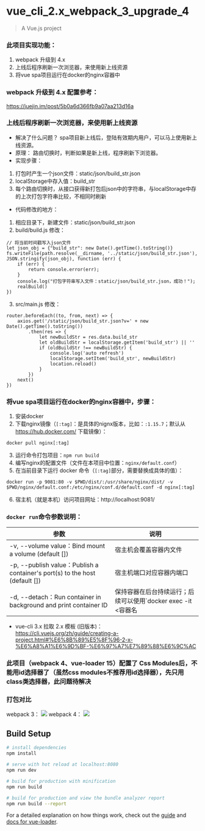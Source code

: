 # vue_cli_2.x_webpack_3_upgrade_4

> A Vue.js project

### 此项目实现功能：
1. webpack 升级到 4.x
2. 上线后程序刷新一次浏览器，来使用新上线资源
3. 将vue spa项目运行在docker的nginx容器中

### webpack 升级到 4.x 配置参考：
https://juejin.im/post/5b0a6d366fb9a07aa213d16a

### 上线后程序刷新一次浏览器，来使用新上线资源
* 解决了什么问题？
spa项目新上线后，登陆有效期内用户，可以马上使用新上线资源。
* 原理：
路由切换时，判断如果是新上线，程序刷新下浏览器。
* 实现步骤：
1. 打包时产生一个json文件：static/json/build_str.json
2. localStorage中存入值：build_str
3. 每个路由切换时，从接口获得新打包后json中的字符串，与localStorage中存的上次打包字符串比较，不相同时刷新
* 代码修改的地方：
1. 相应目录下，新建文件：static/json/build_str.json
2. build/build.js 修改：
```
// 将当前时间戳写入json文件
let json_obj = {"build_str": new Date().getTime().toString()}
fs.writeFile(path.resolve(__dirname, '../static/json/build_str.json'), JSON.stringify(json_obj), function (err) {
    if (err) {
        return console.error(err);
    }
    console.log("打包字符串写入文件：static/json/build_str.json，成功！");
    realBuild()
})
```
3. src/main.js 修改：
```
router.beforeEach((to, from, next) => {
    axios.get('/static/json/build_str.json?v=' + new Date().getTime().toString())
        .then(res => {
            let newBuildStr = res.data.build_str
            let oldBuildStr = localStorage.getItem('build_str') || ''
            if (oldBuildStr !== newBuildStr) {
                console.log('auto refresh')
                localStorage.setItem('build_str', newBuildStr)
                location.reload()
            }
        })
    next()
})
```

### 将vue spa项目运行在docker的nginx容器中，步骤：
1. 安装docker
2. 下载nginx镜像（`[:tag]`：是具体的nignx版本，比如：`:1.15.7`；默认从 https://hub.docker.com/ 下载镜像）：
```
docker pull nginx[:tag]
```
3. 运行命令打包项目：`npm run build`
4. 编写nginx的配置文件（文件在本项目中位置：`nginx/default.conf`）
5. 在当前目录下运行 docker 命令（`[:tag]`部分，需要替换成具体的值）：
```
docker run -p 9081:80 -v $PWD/dist/:/usr/share/nginx/dist/ -v $PWD/nginx/default.conf:/etc/nginx/conf.d/default.conf -d nginx[:tag]
```
6. 宿主机（就是本机）访问项目网址：http://localhost:9081/

### `docker run`命令参数说明：

参数 | 说明
--- | ---
-v, --volume value：Bind mount a volume (default []) | 宿主机会覆盖容器内文件
-p, --publish value：Publish a container's port(s) to the host (default []) | 宿主机端口对应容器内端口
-d, --detach：Run container in background and print container ID | 保持容器在后台持续运行；后续可以使用`docker exec -it <容器名|容器id> bash`，进入容器的bash命令

* vue-cli 3.x 拉取 2.x 模板 (旧版本)：https://cli.vuejs.org/zh/guide/creating-a-project.html#%E6%8B%89%E5%8F%96-2-x-%E6%A8%A1%E6%9D%BF-%E6%97%A7%E7%89%88%E6%9C%AC

### 此项目（webpack 4、vue-loader 15）配置了 Css Modules后，不能用id选择器了（虽然css modules不推荐用id选择器），先只用class类选择器，此问题待解决

### 打包对比

webpack 3：
![](https://github.com/cag2050/vue_cli_2.x_webpack_3_upgrade_4/blob/master/src/assets/webpack3.jpg)
webpack 4：
![](https://github.com/cag2050/vue_cli_2.x_webpack_3_upgrade_4/blob/master/src/assets/webpack4.jpg)

## Build Setup

``` bash
# install dependencies
npm install

# serve with hot reload at localhost:8080
npm run dev

# build for production with minification
npm run build

# build for production and view the bundle analyzer report
npm run build --report
```

For a detailed explanation on how things work, check out the [guide](http://vuejs-templates.github.io/webpack/) and [docs for vue-loader](http://vuejs.github.io/vue-loader).
